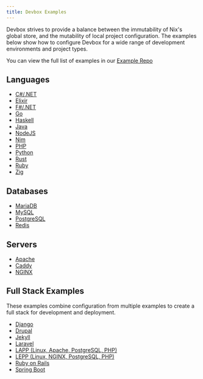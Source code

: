 ```yaml
---
title: Devbox Examples
---
```

Devbox strives to provide a balance between the immutability of Nix's global store, and the mutability of local project configuration. The examples below show how to configure Devbox for a wide range of development environments and project types.

You can view the full list of examples in our [Example Repo](https://github.com/jetpack-io/devbox/)

## Languages
* [C#/.NET](languages/csharp.md)
* [Elixir](languages/elixir.md)
* [F#/.NET](languages/fsharp.md)
* [Go](languages/go.md)
* [Haskell](languages/haskell.md)
* [Java](languages/java.md)
* [NodeJS](languages/nodejs.md)
* [Nim](languages/nim.md)
* [PHP](languages/php.md)
* [Python](languages/python.md)
* [Rust](languages/rust.md)
* [Ruby](languages/ruby.md)
* [Zig](languages/zig.md)

## Databases
* [MariaDB](databases/mariadb.md)
* [MySQL](databases/mysql.md)
* [PostgreSQL](databases/postgres.md)
* [Redis](databases/redis.md)

## Servers
* [Apache](servers/apache.md)
* [Caddy](servers/caddy.md)
* [NGINX](servers/nginx.md)

## Full Stack Examples
These examples combine configuration from multiple examples to create a full stack for development and deployment.

* [Django](stacks/django.md)
* [Drupal](stacks/drupal.md)
* [Jekyll](stacks/jekyll.md)
* [Laravel](stacks/laravel.md)
* [LAPP (Linux, Apache, PostgreSQL, PHP)](stacks/lapp.md)
* [LEPP (Linux, NGINX, PostgreSQL, PHP)](stacks/lepp.md)
* [Ruby on Rails](stacks/rails.md)
* [Spring Boot](stacks/spring.md)
